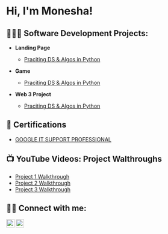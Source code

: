 <h1>Hi, I'm Monesha! <br/>
<h2>👩🏾‍💻 Software Development Projects:</h2>

- <b>Landing Page</b>
  - [Praciting DS & Algos in Python](https://github.com/)

- <b>Game</b>
  - [Praciting DS & Algos in Python](https://github.com/)
  
 - <b>Web 3 Project</b>
   - [Praciting DS & Algos in Python](https://github.com/)
  
<h2>📄 Certifications </h2>

  - [GOOGLE IT SUPPORT PROFESSIONAL](https://www.coursera.org/account/accomplishments/professional-cert/L6YT3V4ESHS8)

<h2>📺 YouTube Videos: Project Walthroughs</h2>

- [Project 1 Walkthrough]()
- [Project 2 Walkthrough]()
- [Project 3 Walkthrough]()
  
<h2>🤳🏾 Connect with me:</h2>

[<img align="left" alt="JoshMadakor | YouTube" width="22px" src="https://cdn.jsdelivr.net/npm/simple-icons@v3/icons/youtube.svg" />][youtube]
[<img align="left" alt="JoshMadakor | LinkedIn" width="22px" src="https://cdn.jsdelivr.net/npm/simple-icons@v3/icons/linkedin.svg" />][linkedin]
  
[youtube]: https://www.youtube.com/c/moneshaginn
[linkedin]: https://linkedin.com/in/moneshaginn
